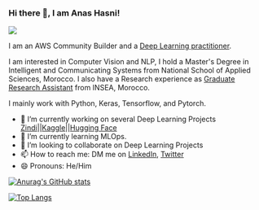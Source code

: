 ### Hi there 👋, I am Anas Hasni!
![](https://komarev.com/ghpvc/?username=your-github-anashas)

I am an AWS Community Builder and a [Deep Learning practitioner](https://zindi.africa/users/Anas_Hasni/competitions/certificate).

I am interested in Computer Vision and NLP, I hold a Master's Degree in Intelligent and Communicating Systems from National School of Applied Sciences, Morocco.
I also have a Research experience as [Graduate Research Assistant](https://link.springer.com/chapter/10.1007%2F978-3-030-29516-5_67) from INSEA, Morocco.

I mainly work with Python, Keras, Tensorflow, and Pytorch.

- 🔭 I’m currently working on several Deep Learning Projects [Zindi](https://zindi.africa/users/Anas_Hasni)||[Kaggle](https://www.kaggle.com/myspace)||[Hugging Face](https://huggingface.co/anas)
- 🌱 I’m currently learning MLOps.
- 👯 I’m looking to collaborate on Deep Learning Projects
- 📫 How to reach me: DM me on [LinkedIn](https://www.linkedin.com/in/anas-hasni-00842a193/), [Twitter](https://twitter.com/hasnii_anas)
- 😄 Pronouns: He/Him
<!--
**anashas/anashas** is a ✨ _special_ ✨ repository because its `README.md` (this file) appears on your GitHub profile.

Here are some ideas to get you started:


- 🤔 I’m looking for help with ...
- 💬 Ask me about ...
- 📫 How to reach me: ...

- ⚡ Fun fact: ...
-->
[![Anurag's GitHub stats](https://github-readme-stats.vercel.app/api?username=anashas)](https://github.com/anuraghazra/github-readme-stats)

[![Top Langs](https://github-readme-stats.vercel.app/api/top-langs/?username=anashas)](https://github.com/anuraghazra/github-readme-stats)

